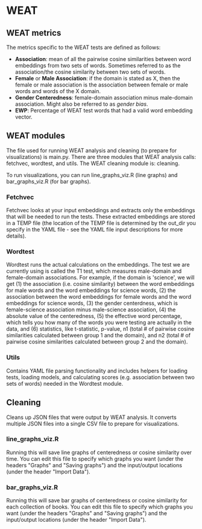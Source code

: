 # WEAT
## WEAT metrics
The metrics specific to the WEAT tests are defined as follows:

* **Association**: mean of all the pairwise cosine similarities between word embeddings from two sets of words. Sometimes referred to as the association/the cosine similarity between two sets of words.
* **Female** or **Male Association**: if the domain is stated as X, then the female or male association is the association between female or male words and words of the X domain.
* **Gender Centeredness**: female-domain association minus male-domain association. Might also be referred to as *gender bias*.
* **EWP**: Percentage of WEAT test words that had a valid word embedding vector.

## WEAT modules

The file used for running WEAT analysis and cleaning (to prepare for visualizations) is main.py. There are three modules that WEAT analysis calls: fetchvec, wordtest, and utils. The WEAT cleaning module is: cleaning.

To run visualizations, you can run line_graphs_viz.R (line graphs) and bar_graphs_viz.R (for bar graphs).

### Fetchvec

Fetchvec looks at your input embeddings and extracts only the embeddings that will be needed to run the tests. These extracted embeddings are stored in a TEMP file (the location of the TEMP file is determined by the out_dir you specify in the YAML file - see the YAML file input descriptions for more details).

### Wordtest

Wordtest runs the actual calculations on the embeddings. The test we are currently using is called the T1 test, which measures male-domain and female-domain associations. For example, if the domain is 'science', we will get (1) the association (i.e. cosine similarity) between the word embeddings for male words and the word embeddings for science words, (2) the association between the word embeddings for female words and the word embeddings for science words, (3) the gender centerdness, which is female-science association minus male-science association, (4) the absolute value of the centeredness,  (5) the effective word percentage, which tells you how many of the words you were testing are actually in the data, and (6) statistics, like t-statistic, p-value, n1 (total # of pairwise cosine similarities calculated between group 1 and the domain), and n2 (total # of pairwise cosine similarities calculated between group 2 and the domain).

### Utils

Contains YAML file parsing functionality and includes helpers for loading tests, loading models, and calculating scores (e.g. association between two sets of words) needed in the Wordtest module.

## Cleaning

Cleans up JSON files that were output by WEAT analysis. It converts multiple JSON files into a single CSV file to prepare for visualizations.

### line_graphs_viz.R

Running this will save line graphs of centeredness or cosine similarity over time. You can edit this file to specify which graphs you want (under the headers "Graphs" and "Saving graphs") and the input/output locations  (under the header "Import Data").

### bar_graphs_viz.R

Running this will save bar graphs of centeredness or cosine similarity for each collection of books. You can edit this file to specify which graphs you want (under the headers "Graphs" and "Saving graphs") and the input/output locations (under the header "Import Data").


